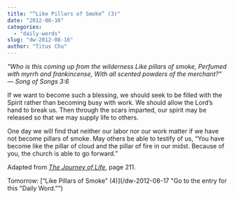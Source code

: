 ```yaml
---
title: "“Like Pillars of Smoke” (3)"
date: "2012-08-16"
categories: 
  - "daily-words"
slug: "dw-2012-08-16"
author: "Titus Chu"
---
```


_"Who is this coming up from the wilderness Like pillars of smoke, Perfumed with myrrh and frankincense, With all scented powders of the merchant?"_ _— Song of Songs 3:6_

If we want to become such a blessing, we should seek to be filled with the Spirit rather than becoming busy with work. We should allow the Lord’s hand to break us. Then through the scars imparted, our spirit may be released so that we may supply life to others.

One day we will find that neither our labor nor our work matter if we have not become pillars of smoke. May others be able to testify of us, “You have become like the pillar of cloud and the pillar of fire in our midst. Because of you, the church is able to go forward.”

Adapted from _[The Journey of Life](/book-journey "Go to the listing for this book.")_, page 211.

Tomorrow: [“Like Pillars of Smoke” (4)](/dw-2012-08-17 "Go to the entry for this "Daily Word."")
